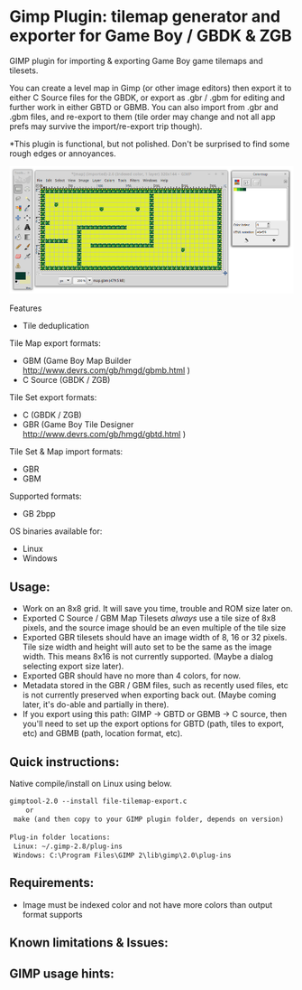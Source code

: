Gimp Plugin: tilemap generator and exporter for Game Boy / GBDK & ZGB
===========

GIMP plugin for importing & exporting Game Boy game tilemaps and tilesets.

You can create a level map in Gimp (or other image editors) then export it to either C Source files for the GBDK, or export as .gbr / .gbm for editing and further work in either GBTD or GBMB. You can also import from .gbr and .gbm files, and re-export to them (tile order may change and not all app prefs may survive the import/re-export trip though).

*This plugin is functional, but not polished. Don't be surprised to find some rough edges or annoyances.


![Opening a Game Boy Map Builder map as an image in GIMP](https://raw.githubusercontent.com/bbbbbr/gimp-tilemap/master/info/gimp-tilemap-plugin-screenshot.png)


Features
 * Tile deduplication

Tile Map export formats:
* GBM (Game Boy Map Builder http://www.devrs.com/gb/hmgd/gbmb.html )
* C Source (GBDK / ZGB)

Tile Set export formats:
 * C (GBDK / ZGB)
 * GBR (Game Boy Tile Designer http://www.devrs.com/gb/hmgd/gbtd.html )
 
Tile Set & Map import formats:
 * GBR
 * GBM

Supported formats:
 * GB 2bpp

OS binaries available for:
 * Linux
 * Windows


## Usage:
 * Work on an 8x8 grid. It will save you time, trouble and ROM size later on.
 * Exported C Source / GBM Map Tilesets *always* use a tile size of 8x8 pixels, and the source image should be an even multiple of the tile size
 * Exported GBR tilesets should have an image width of 8, 16 or 32 pixels. Tile size width and height will auto set to be the same as the image width. This means 8x16 is not currently supported. (Maybe a dialog selecting export size later).
 * Exported GBR should have no more than 4 colors, for now.
 * Metadata stored in the GBR / GBM files, such as recently used files, etc is not currently preserved when exporting back out. (Maybe coming later, it's do-able and partially in there).
 * If you export using this path: GIMP -> GBTD or GBMB -> C source, then you'll need to set up the export options for GBTD (path, tiles to export, etc) and GBMB (path, location format, etc).

## Quick instructions:

Native compile/install on Linux using below.

```
gimptool-2.0 --install file-tilemap-export.c
    or
 make (and then copy to your GIMP plugin folder, depends on version)

Plug-in folder locations:
 Linux: ~/.gimp-2.8/plug-ins
 Windows: C:\Program Files\GIMP 2\lib\gimp\2.0\plug-ins

```

## Requirements:
* Image must be indexed color and not have more colors than output format supports

## Known limitations & Issues:

## GIMP usage hints:
